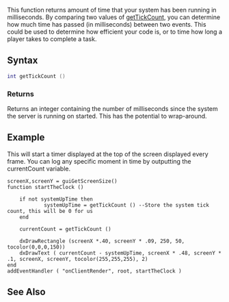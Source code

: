 This function returns amount of time that your system has been running in milliseconds. By comparing two values of [getTickCount](/getTickCount.md "wikilink"), you can determine how much time has passed (in milliseconds) between two events. This could be used to determine how efficient your code is, or to time how long a player takes to complete a task.

Syntax
------

``` lua
int getTickCount ()
```

### Returns

Returns an integer containing the number of milliseconds since the system the server is running on started. This has the potential to wrap-around.

Example
-------

This will start a timer displayed at the top of the screen displayed every frame. You can log any specific moment in time by outputting the currentCount variable.

    screenX,screenY = guiGetScreenSize()
    function startTheClock ()
        
        if not systemUpTime then
                systemUpTime = getTickCount () --Store the system tick count, this will be 0 for us
        end
        
        currentCount = getTickCount ()
        
        dxDrawRectangle (screenX *.40, screenY * .09, 250, 50, tocolor(0,0,0,150))
        dxDrawText ( currentCount - systemUpTime, screenX * .48, screenY * .1, screenX, screenY, tocolor(255,255,255), 2)
    end
    addEventHandler ( "onClientRender", root, startTheClock )

See Also
--------
